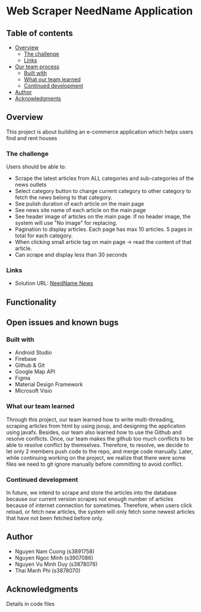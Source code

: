 # Web Scraper NeedName Application


## Table of contents

- [Overview](#overview)
  - [The challenge](#the-challenge)
  - [Links](#links)
- [Our team process](#our-team-process)
  - [Built with](#built-with)
  - [What our team learned](#what-our-team-learned)
  - [Continued development](#continued-development)
- [Author](#author)
- [Acknowledgments](#acknowledgments)


## Overview

This project is about building an e-commerce application which helps users find and rent houses

### The challenge

Users should be able to:
- Scrape the latest articles from ALL categories and sub-categories of the news outlets
- Select category button to change current category to other category to fetch the news belong to that category.
- See pulish duration of each article on the main page
- See news site name of each article on the main page
- See header image of articles on the main page. If no header image, the system will use "No Image" for replacing.
- Pagination to display articles. Each page has max 10 articles. 5 pages in total for each category.
- When clicking small article tag on main page -> read the content of that article.
- Can scrape and display less than 30 seconds

### Links

- Solution URL: [NeedName News](https://github.com/CuongNguyen-rmit/INTE2512-GFP)

## Functionality

## Open issues and known bugs


### Built with

- Android Studio
- Firebase
- Github & Git
- Google Map API
- Figma
- Material Design Framework
- Microsoft Visio

### What our team learned

Through this project, our team learned how to write multi-threading, scraping articles from html by using jsoup, and designing the application using javafx.
Besides, our team also learned how to use the Github and resolve conflicts. Once, our team makes the github too much conflicts to be able to resolve conflict by themselves. Therefore, to resolve, we decide to let only 2 members push code to the repo, and merge code manually. Later, while continuing working on the project, we realize that there were some files we need to git ignore manually before committing to avoid conflict.


### Continued development

In future, we intend to scrape and store the articles into the database because our current version scrapes not enough number of articles because of internet connection for sometimes. Therefore, when users click reload, or fetch new articles, the system will only fetch some newest articles that have not been fetched before only.


## Author
- Nguyen Nam Cuong (s3891758)
- Nguyen Ngoc Minh (s3907086)
- Nguyen Vu Minh Duy (s3878076)
- Thai Manh Phi (s3878070)

## Acknowledgments
Details in code files
